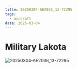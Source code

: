 ```yaml
---
title: 20250304-AE2036_13-72295
tags:
  - aircraft
date: 2025-03-04
---
```


# Military Lakota

![20250304-AE2036_13-72295](/aircraft/20250304-AE2036_13-72295.jpg)